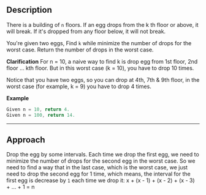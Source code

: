 ## Description

There is a building of `n` floors. If an egg drops from the k th floor or above, it will break. If it's dropped from any floor below, it will not break.

You're given two eggs, Find `k` while minimize the number of drops for the worst case. Return the number of drops in the worst case.

**Clarification**
For n = 10, a naive way to find k is drop egg from 1st floor, 2nd floor ... kth floor. But in this worst case (k = 10), you have to drop 10 times.

Notice that you have two eggs, so you can drop at 4th, 7th & 9th floor, in the worst case (for example, k = 9) you have to drop 4 times.

**Example**
```java
Given n = 10, return 4.
Given n = 100, return 14.
```

*** 

## Approach
Drop the egg by some intervals. 
Each time we drop the first egg, we need to minimize the number of drops for the second egg in the worst case.
So we need to find a way that in the last case, which is the worst case, we just need to drop the second egg for 1 time, which means,
the interval for the first egg is decrease by `1` each time we drop it:
x + (x - 1) + (x - 2) + (x - 3) + ... + 1 = n